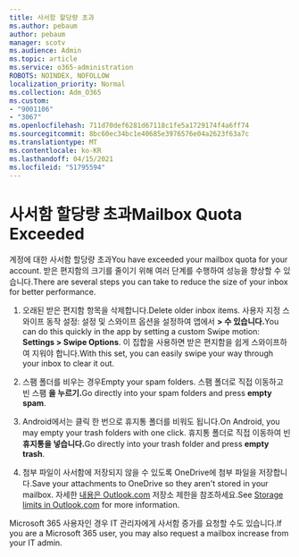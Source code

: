 ```yaml
---
title: 사서함 할당량 초과
ms.author: pebaum
author: pebaum
manager: scotv
ms.audience: Admin
ms.topic: article
ms.service: o365-administration
ROBOTS: NOINDEX, NOFOLLOW
localization_priority: Normal
ms.collection: Adm_O365
ms.custom:
- "9001106"
- "3067"
ms.openlocfilehash: 711d70def6281d67118c1fe5a1729174f4a6ff74
ms.sourcegitcommit: 8bc60ec34bc1e40685e3976576e04a2623f63a7c
ms.translationtype: MT
ms.contentlocale: ko-KR
ms.lasthandoff: 04/15/2021
ms.locfileid: "51795594"
---
```

# <a name="mailbox-quota-exceeded"></a><span data-ttu-id="968d3-102">사서함 할당량 초과</span><span class="sxs-lookup"><span data-stu-id="968d3-102">Mailbox Quota Exceeded</span></span>

<span data-ttu-id="968d3-103">계정에 대한 사서함 할당량 초과</span><span class="sxs-lookup"><span data-stu-id="968d3-103">You have exceeded your mailbox quota for your account.</span></span> <span data-ttu-id="968d3-104">받은 편지함의 크기를 줄이기 위해 여러 단계를 수행하여 성능을 향상할 수 있습니다.</span><span class="sxs-lookup"><span data-stu-id="968d3-104">There are several steps you can take to reduce the size of your inbox for better performance.</span></span>

1. <span data-ttu-id="968d3-105">오래된 받은 편지함 항목을 삭제합니다.</span><span class="sxs-lookup"><span data-stu-id="968d3-105">Delete older inbox items.</span></span> <span data-ttu-id="968d3-106">사용자 지정 스와이프 동작 설정: 설정 및 스와이프 옵션을 설정하여 앱에서 **> 수 있습니다.**</span><span class="sxs-lookup"><span data-stu-id="968d3-106">You can do this quickly in the app by setting a custom Swipe motion: **Settings > Swipe Options**.</span></span> <span data-ttu-id="968d3-107">이 집합을 사용하면 받은 편지함을 쉽게 스와이프하여 지워야 합니다.</span><span class="sxs-lookup"><span data-stu-id="968d3-107">With this set, you can easily swipe your way through your inbox to clear it out.</span></span>

2. <span data-ttu-id="968d3-108">스팸 폴더를 비우는 경우</span><span class="sxs-lookup"><span data-stu-id="968d3-108">Empty your spam folders.</span></span> <span data-ttu-id="968d3-109">스팸 폴더로 직접 이동하고 빈 스팸 **을 누르기.**</span><span class="sxs-lookup"><span data-stu-id="968d3-109">Go directly into your spam folders and press **empty spam**.</span></span>

3. <span data-ttu-id="968d3-110">Android에서는 클릭 한 번으로 휴지통 폴더를 비워도 됩니다.</span><span class="sxs-lookup"><span data-stu-id="968d3-110">On Android, you may empty your trash folders with one click.</span></span> <span data-ttu-id="968d3-111">휴지통 폴더로 직접 이동하여 빈 **휴지통을 넣습니다.**</span><span class="sxs-lookup"><span data-stu-id="968d3-111">Go directly into your trash folder and press **empty trash**.</span></span> 

4. <span data-ttu-id="968d3-112">첨부 파일이 사서함에 저장되지 않을 수 있도록 OneDrive에 첨부 파일을 저장합니다.</span><span class="sxs-lookup"><span data-stu-id="968d3-112">Save your attachments to OneDrive so they aren't stored in your mailbox.</span></span> <span data-ttu-id="968d3-113">자세한 [내용은 Outlook.com](https://support.office.com/article/storage-limits-in-outlook-com-7ac99134-69e5-4619-ac0b-2d313bba5e9e) 저장소 제한을 참조하세요.</span><span class="sxs-lookup"><span data-stu-id="968d3-113">See [Storage limits in Outlook.com](https://support.office.com/article/storage-limits-in-outlook-com-7ac99134-69e5-4619-ac0b-2d313bba5e9e) for more information.</span></span> 

<span data-ttu-id="968d3-114">Microsoft 365 사용자인 경우 IT 관리자에게 사서함 증가를 요청할 수도 있습니다.</span><span class="sxs-lookup"><span data-stu-id="968d3-114">If you are a Microsoft 365 user, you may also request a mailbox increase from your IT admin.</span></span>